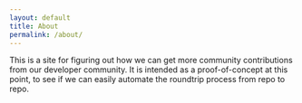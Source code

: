 ```yaml
---
layout: default
title: About
permalink: /about/
---
```


This is a site for figuring out how we can get more community contributions from our developer community. It is intended as a proof-of-concept at this point, to see if we can easily automate the roundtrip process from repo to repo.


[jekyll-organization]: https://github.com/jekyll
